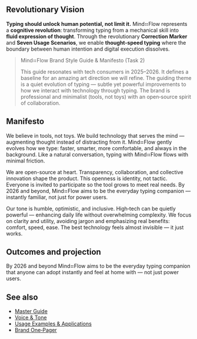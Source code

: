 <!--══════════════════════════════════════════════════
  ╔══════════════════════════════════════════════════════╗
  ║  ░  BRAND MANIFESTO & VISION  ░░░░░░░░░░░░░░░░░░░░░  ║
  ║                                                      ║
  ║  The purpose and promise of Mind⠶Flow. A north      ║
  ║  star for design, product, and community decisions.  ║
  ║                                                      ║
  ║                                                      ║
  ║                                                      ║
  ║                                                      ║
  ╚══════════════════════════════════════════════════════╝
    • WHAT ▸ Vision, beliefs, and tone foundations
    • WHY  ▸ Aligns teams and contributors on intent
    • HOW  ▸ Guides choices in design, copy, and motion
-->

## Revolutionary Vision

**Typing should unlock human potential, not limit it.** Mind⠶Flow represents a **cognitive revolution**: transforming typing from a mechanical skill into **fluid expression of thought**. Through the revolutionary **Correction Marker** and **Seven Usage Scenarios**, we enable **thought-speed typing** where the boundary between human intention and digital execution dissolves.

> Mind⠶Flow Brand Style Guide & Manifesto (Task 2)
>
> This guide resonates with tech consumers in 2025–2026. It defines a
> baseline for an amazing art direction we will refine. The guiding theme
> is a quiet evolution of typing — subtle yet powerful improvements to how
> we interact with technology through typing. The brand is professional and
> minimalist (tools, not toys) with an open‑source spirit of collaboration.

## Manifesto

We believe in tools, not toys. We build technology that serves the mind —
augmenting thought instead of distracting from it. Mind⠶Flow gently evolves
how we type: faster, smarter, more comfortable, and always in the
background. Like a natural conversation, typing with Mind⠶Flow flows with
minimal friction.

We are open-source at heart. Transparency, collaboration, and collective
innovation shape the product. This openness is identity, not tactic.
Everyone is invited to participate so the tool grows to meet real needs.
By 2026 and beyond, Mind⠶Flow aims to be the everyday typing companion —
instantly familiar, not just for power users.

Our tone is humble, optimistic, and inclusive. High‑tech can be quietly
powerful — enhancing daily life without overwhelming complexity. We focus on
clarity and utility, avoiding jargon and emphasizing real benefits: comfort,
speed, ease. The best technology feels almost invisible — it just works.

## Outcomes and projection

By 2026 and beyond Mind⠶Flow aims to be the everyday typing companion that
anyone can adopt instantly and feel at home with — not just power users.

## See also

- [Master Guide](../guide/brand-style-guide.md)
- [Voice & Tone](./voice-tone.md)
- [Usage Examples & Applications](./usage-examples.md)
- [Brand One‑Pager](../guide/brand-one-pager.md)

<!-- DOC META: VERSION=1.0 | UPDATED=2025-09-17T20:46:38Z -->
